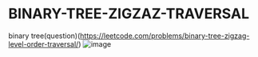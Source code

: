 # BINARY-TREE-ZIGZAZ-TRAVERSAL
binary tree(question)(https://leetcode.com/problems/binary-tree-zigzag-level-order-traversal/)
![image](https://user-images.githubusercontent.com/102652030/172042894-1e21caf1-0bfb-4430-918e-76f459947de8.png)
